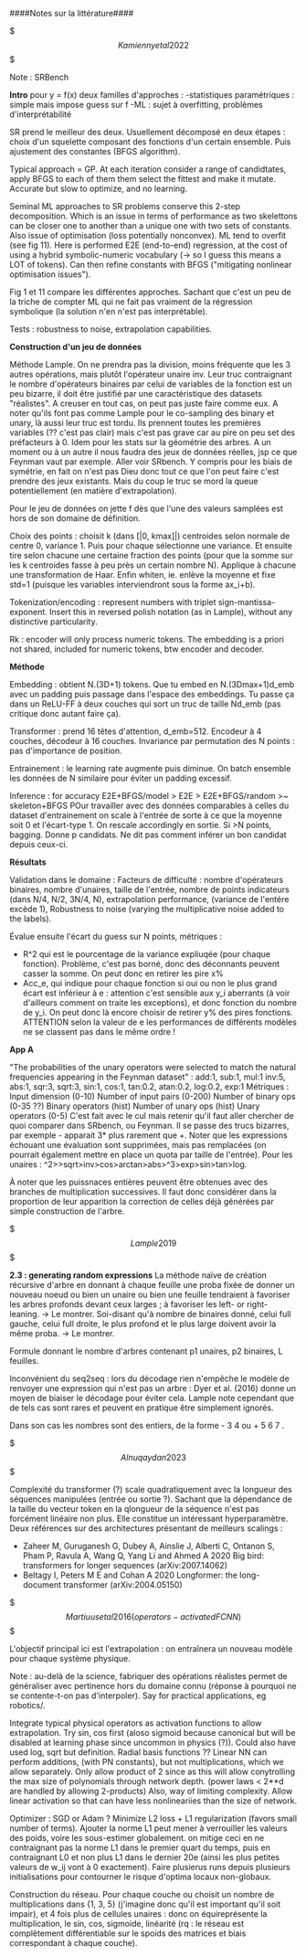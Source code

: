 ####Notes sur la littérature####

$$$Kamienny et al 2022$$$

Note : SRBench

**Intro**
pour y = f(x) deux familles d'approches :
-statistiques paramétriques : simple mais impose guess sur f
-ML : sujet à overfitting, problèmes d'interprétabilité

SR prend le meilleur des deux. Usuellement décomposé en deux étapes : choix d'un squelette composant des fonctions d'un certain ensemble. Puis ajustement des constantes (BFGS algorithm).

Typical approach = GP. At each iteration consider a range of candidtates, apply BFGS to each of them them select the fittest and make it mutate. Accurate but slow to optimize, and no learning.

Seminal ML approaches to SR problems conserve this 2-step decomposition. Which is an issue in terms of performance as two skelettons can be closer one to another than a unique one with two sets of constants. Also issue of optimisation (loss potentially nonconvex). ML tend to overfit (see fig 11). Here is performed E2E (end-to-end) regression, at the cost of using a hybrid symbolic-numeric vocabulary (-> so I guess this means a LOT of tokens). Can then refine constants with BFGS ("mitigating nonlinear optimisation issues").

Fig 1 et 11 compare les différentes approches. Sachant que c'est un peu de la triche de compter ML qui ne fait pas vraiment de la régression symbolique (la solution n'en n'est pas interprétable).

Tests : robustness to noise, extrapolation capabilities.

**Construction d'un jeu de données**

Méthode Lample. On ne prendra pas la division, moins fréquente que les 3 autres opérations, mais plutôt l'opérateur unaire inv.
Leur truc contraignant le nombre d'opérateurs binaires par celui de variables de la fonction est un peu bizarre, il doit être justifié par une caractéristique des datasets "réalistes". A creuser en tout cas, on peut pas juste faire comme eux. A noter qu'ils font pas comme Lample pour le co-sampling des binary et unary, là aussi leur truc est tordu. Ils prennent toutes les premières variables (?? c'est pas clair) mais c'est pas grave car au pire on peu set des préfacteurs à 0.
Idem pour les stats sur la géométrie des arbres. A un moment ou à un autre il nous faudra des jeux de données réelles, jsp ce que Feynman vaut par exemple. Aller voir SRbench.
Y compris pour les biais de symétrie, en fait on n'est pas Dieu donc tout ce que l'on peut faire c'est prendre des jeux existants. Mais du coup le truc se mord la queue potentiellement (en matière d'extrapolation).

Pour le jeu de données on jette f dès que l'une des valeurs samplées est hors de son domaine de définition.

Choix des points : choisit k (dans [|0, kmax]|) centroides selon normale de centre 0, variance 1. Puis pour chaque sélectionne une variance. Et ensuite tire selon chacune une certaine fraction des points (pour que la somme sur les k centroides fasse à peu près un certain nombre N). Applique à chacune une transformation de Haar. Enfin whiten, ie. enlève la moyenne et fixe std=1 (puisque les variables interviendront sous la forme ax_i+b).

Tokenization/encoding : represent numbers with triplet sign-mantissa-exponent. Insert this in reversed polish notation (as in Lample), without any distinctive particularity.

Rk : encoder will only process numeric tokens. The embedding is a priori not shared, included for numeric tokens, btw encoder and decoder.

**Méthode**

Embedding : obtient N.(3D+1) tokens. Que tu embed en N.(3Dmax+1)d_emb avec un padding puis passage dans l'espace des embeddings. Tu passe ça dans un ReLU-FF à deux couches qui sort un truc de taille Nd_emb (pas critique donc autant faire ça).

Transformer : prend 16 têtes d'attention, d_emb=512. Encodeur à 4 couches, décodeur à 16 couches. Invariance par permutation des N points : pas d'importance de position.

Entrainement : le learning rate augmente puis diminue. On batch ensemble les données de N similaire pour éviter un padding excessif.

Inference : for accuracy E2E+BFGS/model > E2E > E2E+BFGS/random >~ skeleton+BFGS
POur travailler avec des données comparables à celles du dataset d'entrainement on scale à l'entrée de sorte à ce que la moyenne soit 0 et l'écart-type 1. On rescale accordingly en sortie.
Si >N points, bagging. Donne p candidats. Ne dit pas comment inférer un bon candidat depuis ceux-ci.

**Résultats**

Validation dans le domaine :
Facteurs de difficulté : nombre d'opérateurs binaires, nombre d'unaires, taille de l'entrée, nombre de points indicateurs (dans N/4, N/2, 3N/4, N), extrapolation performance, (variance de l'entére excède 1), Robustness to noise (varying the multiplicative noise added to the labels).

Évalue ensuite l'écart du guess sur N points, métriques : 
- R^2 qui est le pourcentage de la variance expliuqée (pour chaque fonction). Problème, c'est pas borné, donc des déconnants peuvent casser la somme. On peut donc en retirer les pire x%
- Acc_e, qui indique pour chaque fonction si oui ou non le plus grand écart est inférieur à e : attention c'est sensible aux y_i aberrants (à voir d'ailleurs comment on traite les exceptions), et donc fonction du nombre de y_i. On peut donc là encore choisir de retirer y% des pires fonctions.
ATTENTION selon la valeur de e les performances de différents modèles ne se classent pas dans le même ordre !

**App A**

"The probabilities of the unary operators were selected to match the natural frequencies appearing in the Feynman dataset" :
add:1, sub:1, mul:1
inv:5, abs:1, sqr:3, sqrt:3, sin:1, cos:1, tan:0.2, atan:0.2, log:0.2, exp:1
Métriques :
Input dimension (0-10)
Number of input pairs (0-200)
Number of binary ops (0-35 ??)
Binary operators (hist)
Number of unary ops (hist)
Unary operators (0-5)
C'est fait avec le cul mais retenir qu'il faut aller chercher de quoi comparer dans SRbench, ou Feynman. Il se passe des trucs bizarres, par exemple - apparait 3* plus rarement que +. Noter que les expressions échouant une évaluation sont supprimées, mais pas remplacées (on pourrait également mettre en place un quota par taille de l'entrée).
Pour les unaires : ^2>>sqrt>inv>cos>arctan>abs>^3>exp>sin>tan>log.

À noter que les puissnaces entières peuvent être obtenues avec des branches de multiplication successives. Il faut donc considérer dans la proportion de leur apparition la correction de celles déjà générées par simple construction de l'arbre.


$$$Lample 2019$$$

**2.3 : generating random expressions**
La méthode naïve de création récursive d'arbre en donnant à chaque feuille une proba fixée de donner un nouveau noeud ou bien un unaire ou bien une feuille tendraient à favoriser les arbres profonds devant ceux larges ; à favoriser les left- or right-leaning.
-> Le montrer.
Soi-disant qu'à nombre de binaires donné, celui full gauche, celui full droite, le plus profond et le plus large doivent avoir la même proba.
-> Le montrer.

Formule donnant le nombre d'arbres contenant p1 unaires, p2 binaires, L feuilles.

Inconvénient du seq2seq : lors du décodage rien n'empêche le modèle de renvoyer une expression qui n'est pas un arbre :  Dyer et al. (2016) donne un moyen de biaiser le décodage pour éviter cela. Lample note cependant que de tels cas sont rares et peuvent en pratique être simplement ignorés.

Dans son cas les nombres sont des entiers, de la forme - 3 4 ou + 5 6 7 .

$$$Alnuqaydan 2023$$$

Complexité du transformer (?) scale quadratiquement avec la longueur des séquences manipulées (entrée ou sortie ?). Sachant que la dépendance de la taille du vecteur token en la qlongueur de la séquence n'est pas forcément linéaire non plus. Elle constitue un intéressant hyperparamètre.
Deux références sur des architectures présentant de meilleurs scalings :

- Zaheer M, Guruganesh G, Dubey A, Ainslie J, Alberti C, Ontanon S, Pham P, Ravula A, Wang Q, Yang Li and Ahmed A 2020 Big
bird: transformers for longer sequences (arXiv:2007.14062)
- Beltagy I, Peters M E and Cohan A 2020 Longformer: the long-document transformer (arXiv:2004.05150)

$$$Martiuus et al 2016 (operators-activated FCNN)$$$

L'objectif principal ici est l'extrapolation : on entraînera un nouveau modèle pour chaque système physique. 

Note : au-delà de la science, fabriquer des opérations réalistes permet de généraliser avec pertinence hors du domaine connu (réponse à pourquoi ne se contente-t-on pas d'interpoler). Say for practical applications, eg robotics/.

Integrate typical physical operators as activation functions to allow extrapolation. Try sin, cos first (aloso sigmoid because canonical but will be disabled at learning phase since uncommon in physics (?)). Could also have used log, sqrt but definition. Radial basis functions ??
Linear NN can perform additions, (with PN constants), but not multiplications, which we allow separately. Only allow product of 2 since as this will allow conytrolling the max size of polynomials through network depth. (power laws < 2**d are handled by allowing 2-products) Also, way of limiting complexity. Allow linear activation so that can have less nonlineariies than the size of network.

Optimizer : SGD or Adam ? Minimize L2 loss + L1 regularization (favors small number of terms). Ajouter la norme L1 peut mener à verrouiller les valeurs des poids, voire les sous-estimer globalement. on mitige ceci en ne contraignant pas la norme L1 dans le premier quart du temps, puis en contraignant L0 et non plus L1 dans le dernier 20e (ainsi les plus petites valeurs de w_ij vont à 0 exactement).
Faire plusierus runs depuis plusieurs initialisations pour contourner le risque d'optima locaux non-globaux.

Construction du réseau. Pour chaque couche ou choisit un nombre de multiplications dans {1, 3, 5} (j'imagine donc qu'il est important qu'il soit impair), et 4 fois plus de cellules unaires : donc on équireprésente la multiplication, le sin, cos, sigmoide, linéarité (rq : le réseau est complètement différentiable sur le spoids des matrices et biais correspondant à chaque couche).

